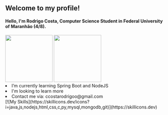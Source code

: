 
## Welcome to my profile!
 #### <p>Hello, I'm Rodrigo Costa, Computer Science Student in Federal University of Maranhão (4/8).</p>
<div>
    <img height="150em" src="https://github-readme-stats-ten-gilt.vercel.app/api?username=ccostarod&show_icons=true&theme=dracula&count_private=true">
    <img height="150em" src="https://github-readme-stats-ten-gilt.vercel.app/api/top-langs/?username=ccostarod&layout=compact&theme=dracula">
</div>
  <li>I’m currently learning Spring Boot and NodeJS</li>
  <li>I'm looking to learn more</li>
  <li>Contact me via: ccostarodrigoo@gmail.com</li>
  <div>
      [![My Skills](https://skillicons.dev/icons?i=java,js,nodejs,html,css,c,py,mysql,mongodb,git)](https://skillicons.dev)
   
  </div>
</p>
